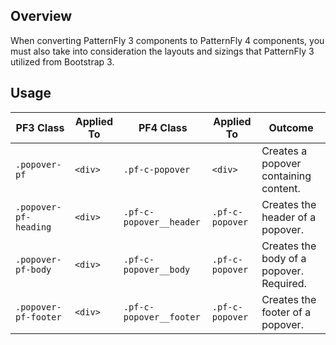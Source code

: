 ## Overview

When converting PatternFly 3 components to PatternFly 4 components, you must also take into consideration the layouts and sizings that PatternFly 3 utilized from Bootstrap 3.

## Usage

| PF3 Class | Applied To | PF4 Class | Applied To | Outcome |
| -- | -- | -- | -- | -- |
| `.popover-pf` | `<div>` | `.pf-c-popover` | `<div>` | Creates a popover containing content. |
| `.popover-pf-heading` | `<div>` | `.pf-c-popover__header` | `.pf-c-popover` | Creates the header of a popover. |    
| `.popover-pf-body` | `<div>` | `.pf-c-popover__body` | `.pf-c-popover` | Creates the body of a popover. Required. | 
| `.popover-pf-footer` | `<div>` | `.pf-c-popover__footer` | `.pf-c-popover` | Creates the footer of a popover. | 